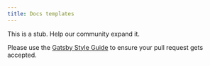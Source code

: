 ```yaml
---
title: Docs templates
---
```


This is a stub. Help our community expand it.

Please use the [Gatsby Style Guide](/docs/gatsby-style-guide/) to ensure your
pull request gets accepted.

